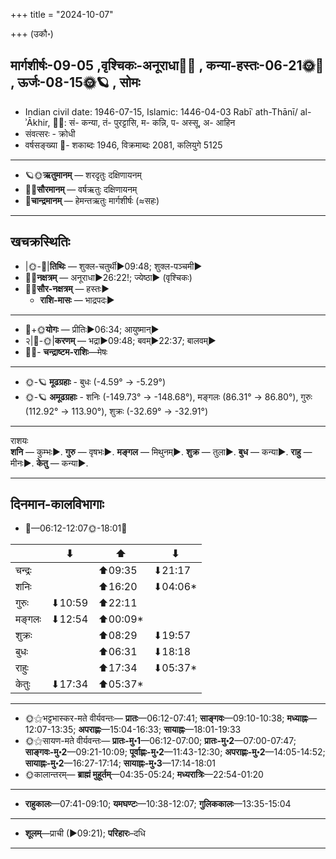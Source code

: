 +++
title = "2024-10-07"

+++
(उकौ॰)
## मार्गशीर्षः-09-05  ,वृश्चिकः-अनूराधा🌛🌌  ,  कन्या-हस्तः-06-21🌞🌌  ,  ऊर्जः-08-15🌞🪐  , सोमः
- Indian civil date: 1946-07-15, Islamic: 1446-04-03 Rabīʿ ath-Thānī/ al-ʾĀkhir, 🌌🌞: सं- कन्या, तं- पुरट्टासि, म- कन्नि, प- अस्सू, अ- आहिन
- संवत्सरः - क्रोधी
- वर्षसङ्ख्या 🌛- शकाब्दः 1946, विक्रमाब्दः 2081, कलियुगे 5125
___________________
- 🪐🌞**ऋतुमानम्** — शरदृतुः दक्षिणायनम्
- 🌌🌞**सौरमानम्** — वर्षऋतुः दक्षिणायनम्
- 🌛**चान्द्रमानम्** — हेमन्तऋतुः मार्गशीर्षः (≈सहः)
___________________


## खचक्रस्थितिः
- |🌞-🌛|**तिथिः** — शुक्ल-चतुर्थी►09:48; शुक्ल-पञ्चमी►  
- 🌌🌛**नक्षत्रम्** — अनूराधा►26:22!; ज्येष्ठा► (वृश्चिकः)  
- 🌌🌞**सौर-नक्षत्रम्** — हस्तः►  
  - **राशि-मासः** — भाद्रपदः► 
___________________
- 🌛+🌞**योगः** — प्रीतिः►06:34; आयुष्मान्►  
- २|🌛-🌞|**करणम्** — भद्रा►09:48; बवम्►22:37; बालवम्►  
- 🌌🌛- **चन्द्राष्टम-राशिः**—मेषः  
___________________
- 🌞-🪐 **मूढग्रहाः** - बुधः (-4.59° → -5.29°)
- 🌞-🪐 **अमूढग्रहाः** - शनिः (-149.73° → -148.68°), मङ्गलः (86.31° → 86.80°), गुरुः (112.92° → 113.90°), शुक्रः (-32.69° → -32.91°)
___________________
राशयः  
**शनि** — कुम्भः►. **गुरु** — वृषभः►. **मङ्गल** — मिथुनम्►. **शुक्र** — तुला►. **बुध** — कन्या►. **राहु** — मीनः►. **केतु** — कन्या►. 
___________________


## दिनमान-कालविभागाः
- 🌅—06:12-12:07🌞-18:01🌇  

|      |⬇     |⬆     |⬇     |
|------|-----|-----|------|
|चन्द्रः|     |⬆09:35 |⬇21:17 |
|शनिः   |     |⬆16:20 |⬇04:06*|
|गुरुः  |⬇10:59 |⬆22:11 |     |
|मङ्गलः |⬇12:54 |⬆00:09*|     |
|शुक्रः |     |⬆08:29 |⬇19:57 |
|बुधः   |     |⬆06:31 |⬇18:18 |
|राहुः  |     |⬆17:34 |⬇05:37*|
|केतुः  |⬇17:34 |⬆05:37*|     |
___________________
- 🌞⚝भट्टभास्कर-मते वीर्यवन्तः— **प्रातः**—06:12-07:41; **साङ्गवः**—09:10-10:38; **मध्याह्नः**—12:07-13:35; **अपराह्णः**—15:04-16:33; **सायाह्नः**—18:01-19:33  
- 🌞⚝सायण-मते वीर्यवन्तः— **प्रातः-मु॰1**—06:12-07:00; **प्रातः-मु॰2**—07:00-07:47; **साङ्गवः-मु॰2**—09:21-10:09; **पूर्वाह्णः-मु॰2**—11:43-12:30; **अपराह्णः-मु॰2**—14:05-14:52; **सायाह्नः-मु॰2**—16:27-17:14; **सायाह्नः-मु॰3**—17:14-18:01  
- 🌞कालान्तरम्— **ब्राह्मं मुहूर्तम्**—04:35-05:24; **मध्यरात्रिः**—22:54-01:20  
___________________
- **राहुकालः**—07:41-09:10; **यमघण्टः**—10:38-12:07; **गुलिककालः**—13:35-15:04  
___________________
- **शूलम्**—प्राची (►09:21); **परिहारः**–दधि  
___________________
